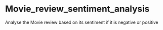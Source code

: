 # Movie_review_sentiment_analysis
Analyse the Movie review based on its sentiment if it is negative or positive
